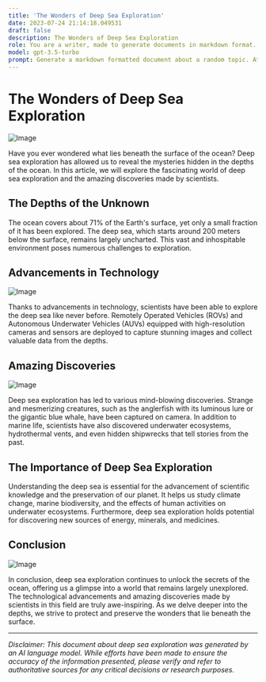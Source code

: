 ```yaml
---
title: 'The Wonders of Deep Sea Exploration'
date: 2023-07-24 21:14:18.049531
draft: false
description: The Wonders of Deep Sea Exploration
role: You are a writer, made to generate documents in markdown format. It is very important that all of the documents you generate are in valid markdown format.
model: gpt-3.5-turbo
prompt: Generate a markdown formatted document about a random topic. At the bottom, include a disclaimer explaining that the document was generated by you. The first line of the document should be the title. Make sure that the entire document is in proper markdown format, using a mix of various tags to make the document visually appealing.
---
```


# The Wonders of Deep Sea Exploration

![Image](https://example.com/deep-sea.jpg)

Have you ever wondered what lies beneath the surface of the ocean? Deep sea exploration has allowed us to reveal the mysteries hidden in the depths of the ocean. In this article, we will explore the fascinating world of deep sea exploration and the amazing discoveries made by scientists.

## The Depths of the Unknown

The ocean covers about 71% of the Earth's surface, yet only a small fraction of it has been explored. The deep sea, which starts around 200 meters below the surface, remains largely uncharted. This vast and inhospitable environment poses numerous challenges to exploration.

## Advancements in Technology

![Image](https://example.com/technology.jpg)

Thanks to advancements in technology, scientists have been able to explore the deep sea like never before. Remotely Operated Vehicles (ROVs) and Autonomous Underwater Vehicles (AUVs) equipped with high-resolution cameras and sensors are deployed to capture stunning images and collect valuable data from the depths.

## Amazing Discoveries

![Image](https://example.com/discoveries.jpg)

Deep sea exploration has led to various mind-blowing discoveries. Strange and mesmerizing creatures, such as the anglerfish with its luminous lure or the gigantic blue whale, have been captured on camera. In addition to marine life, scientists have also discovered underwater ecosystems, hydrothermal vents, and even hidden shipwrecks that tell stories from the past.

## The Importance of Deep Sea Exploration

Understanding the deep sea is essential for the advancement of scientific knowledge and the preservation of our planet. It helps us study climate change, marine biodiversity, and the effects of human activities on underwater ecosystems. Furthermore, deep sea exploration holds potential for discovering new sources of energy, minerals, and medicines.

## Conclusion

![Image](https://example.com/conclusion.jpg)

In conclusion, deep sea exploration continues to unlock the secrets of the ocean, offering us a glimpse into a world that remains largely unexplored. The technological advancements and amazing discoveries made by scientists in this field are truly awe-inspiring. As we delve deeper into the depths, we strive to protect and preserve the wonders that lie beneath the surface.

---

*Disclaimer: This document about deep sea exploration was generated by an AI language model. While efforts have been made to ensure the accuracy of the information presented, please verify and refer to authoritative sources for any critical decisions or research purposes.*